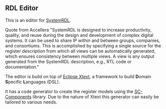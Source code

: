 ## RDL Editor

This is an editor for [SystemRDL](http://www.accellera.org/activities/working-groups/systemrdl/).

Quote from Accellera
"SystemRDL is designed to increase productivity, quality, and reuse during the design and development of complex digital systems. It can be used to share IP within and between groups, companies, and consortiums. This is accomplished by specifying a single source for the register description from which all views can be automatically generated, which ensures consistency between multiple views. A view is any output generated from the SystemRDL description, e.g., RTL code or documentation."

The editor is build on top of [Eclipse Xtext](http://www.eclipse.org/Xtext/), a framework to build **D**omain **S**pecific **L**anguages (DSL).

It has a code generator to create the register models using the [SC-Components](https://github.com/Minres/SystemC-Components) library. Due to the nature of Xtext this generator can easily be tailored to various needs.
